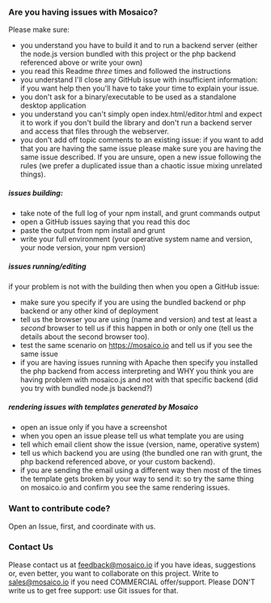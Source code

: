 ### Are you having issues with Mosaico?

Please make sure:
- you understand you have to build it and to run a backend server (either the node.js version bundled with this project or the php backend referenced above or write your own)
- you read this Readme *three* times and followed the instructions
- you understand I'll close any GitHub issue with insufficient information: if you want help then you'll have to take your time to explain your issue.
- you don't ask for a binary/executable to be used as a standalone desktop application
- you understand you can't simply open index.html/editor.html and expect it to work if you don't build the library and don't run a backend server and access that files through the webserver.
- you don't add off topic comments to an existing issue: if you want to add that you are having the same issue please make sure you are having the same issue described. If you are unsure, open a new issue following the rules (we prefer a duplicated issue than a chaotic issue mixing unrelated things).

##### issues building:
- take note of the full log of your npm install, and grunt commands output
- open a GitHub issues saying that you read this doc
- paste the output from npm install and grunt
- write your full environment (your operative system name and version, your node version, your npm version)

##### issues running/editing
if your problem is not with the building then when you open a GitHub issue:
- make sure you specify if you are using the bundled backend or php backend or any other kind of deployment
- tell us the browser you are using (name and version) and test at least a *second* browser to tell us if this happen in both or only one (tell us the details about the second browser too).
- test the same scenario on https://mosaico.io and tell us if you see the same issue
- if you are having issues running with Apache then specify you installed the php backend from access interpreting and WHY you think you are having problem with mosaico.js and not with that specific backend (did you try with bundled node.js backend?)

##### rendering issues with templates generated by Mosaico
- open an issue only if you have a screenshot
- when you open an issue please tell us what template you are using
- tell which email client show the issue (version, name, operative system)
- tell us which backend you are using (the bundled one ran with grunt, the php backend referenced above, or your custom backend).
- if you are sending the email using a different way then most of the times the template gets broken by your way to send it: so try the same thing on mosaico.io and confirm you see the same rendering issues.

### Want to contribute code?

Open an Issue, first, and coordinate with us.

### Contact Us

Please contact us at feedback@mosaico.io if you have ideas, suggestions or, even better, you want to collaborate on this project. Write to sales@mosaico.io if you need COMMERCIAL offer/support. Please DON'T write us to get free support: use Git issues for that.
